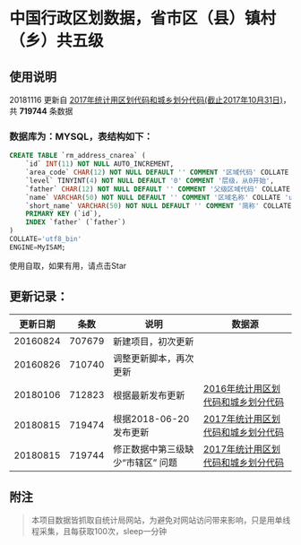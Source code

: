 # 中国行政区划数据，省市区（县）镇村（乡）共五级
## 使用说明
20181116 更新自 [2017年统计用区划代码和城乡划分代码(截止2017年10月31日)](http://www.stats.gov.cn/tjsj/tjbz/tjyqhdmhcxhfdm/2017/index.html "中国国家统计局-2017年统计用区划代码和城乡划分代码")，共 **719744** 条数据

### 数据库为：MYSQL，表结构如下：
```sql
CREATE TABLE `rm_address_cnarea` (
	`id` INT(11) NOT NULL AUTO_INCREMENT,
	`area_code` CHAR(12) NOT NULL DEFAULT '' COMMENT '区域代码' COLLATE 'utf8_bin',
	`level` TINYINT(4) NOT NULL DEFAULT '0' COMMENT '层级，从0开始',
	`father` CHAR(12) NOT NULL DEFAULT '' COMMENT '父级区域代码' COLLATE 'utf8_bin',
	`name` VARCHAR(50) NOT NULL DEFAULT '' COMMENT '区域名称' COLLATE 'utf8_bin',
	`short_name` VARCHAR(50) NOT NULL DEFAULT '' COMMENT '简称' COLLATE 'utf8_bin',
	PRIMARY KEY (`id`),
	INDEX `father` (`father`)
)
COLLATE='utf8_bin'
ENGINE=MyISAM;
```

使用自取，如果有用，请点击Star

## 更新记录：
更新日期 | 条数 | 说明 | 数据源 |
----|------|----|----|
| 20160824        | 707679           | 新建项目，初次更新  |
| 20160826        | 710740           | 调整更新脚本，再次更新  |
| 20180106        | 712823           | 根据最新发布更新  | [2016年统计用区划代码和城乡划分代码](http://www.stats.gov.cn/tjsj/tjbz/tjyqhdmhcxhfdm/2016/index.html "2016年统计用区划代码和城乡划分代码")
| 20180815        | 719474           | 根据2018-06-20发布更新   |[2017年统计用区划代码和城乡划分代码](http://www.stats.gov.cn/tjsj/tjbz/tjyqhdmhcxhfdm/2017/index.html "2017年统计用区划代码和城乡划分代码")
| 20180815        | 719744           | 修正数据中第三级缺少“市辖区” 问题  |[2017年统计用区划代码和城乡划分代码](http://www.stats.gov.cn/tjsj/tjbz/tjyqhdmhcxhfdm/2017/index.html "2017年统计用区划代码和城乡划分代码")

## 附注
 > 本项目数据皆抓取自统计局网站，为避免对网站访问带来影响，只是用单线程采集，且每获取100次，sleep一分钟